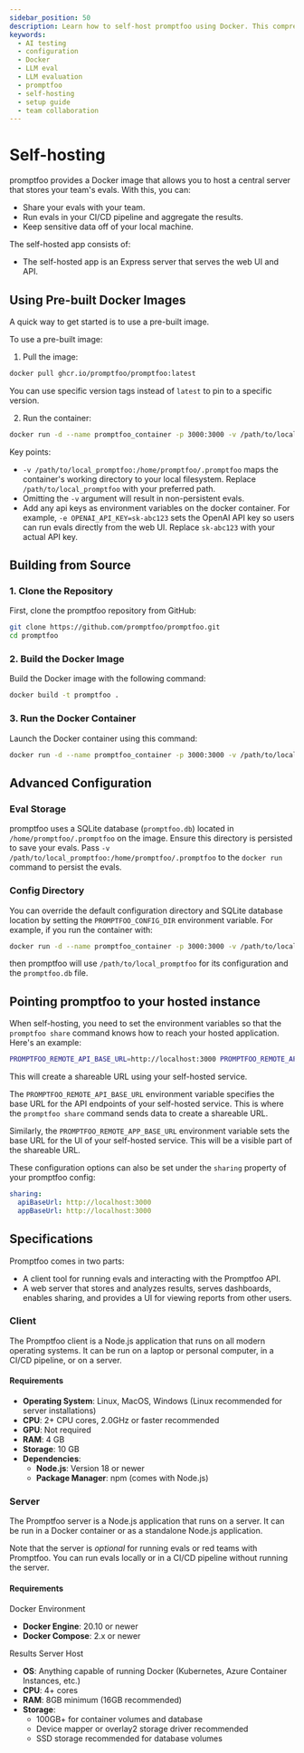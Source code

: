 ```yaml
---
sidebar_position: 50
description: Learn how to self-host promptfoo using Docker. This comprehensive guide walks you through setup, configuration, and troubleshooting for your own instance.
keywords:
  - AI testing
  - configuration
  - Docker
  - LLM eval
  - LLM evaluation
  - promptfoo
  - self-hosting
  - setup guide
  - team collaboration
---
```


# Self-hosting

promptfoo provides a Docker image that allows you to host a central server that stores your team's evals. With this, you can:

- Share your evals with your team.
- Run evals in your CI/CD pipeline and aggregate the results.
- Keep sensitive data off of your local machine.

The self-hosted app consists of:

- The self-hosted app is an Express server that serves the web UI and API.

## Using Pre-built Docker Images

A quick way to get started is to use a pre-built image.

To use a pre-built image:

1. Pull the image:

```bash
docker pull ghcr.io/promptfoo/promptfoo:latest
```

You can use specific version tags instead of `latest` to pin to a specific version.

2. Run the container:

```bash
docker run -d --name promptfoo_container -p 3000:3000 -v /path/to/local_promptfoo:/home/promptfoo/.promptfoo ghcr.io/promptfoo/promptfoo:latest
```

Key points:

- `-v /path/to/local_promptfoo:/home/promptfoo/.promptfoo` maps the container's working directory to your local filesystem. Replace `/path/to/local_promptfoo` with your preferred path.
- Omitting the `-v` argument will result in non-persistent evals.
- Add any api keys as environment variables on the docker container. For example, `-e OPENAI_API_KEY=sk-abc123` sets the OpenAI API key so users can run evals directly from the web UI. Replace `sk-abc123` with your actual API key.

## Building from Source

### 1. Clone the Repository

First, clone the promptfoo repository from GitHub:

```sh
git clone https://github.com/promptfoo/promptfoo.git
cd promptfoo
```

### 2. Build the Docker Image

Build the Docker image with the following command:

```sh
docker build -t promptfoo .
```

### 3. Run the Docker Container

Launch the Docker container using this command:

```sh
docker run -d --name promptfoo_container -p 3000:3000 -v /path/to/local_promptfoo:/home/promptfoo/.promptfoo promptfoo
```

## Advanced Configuration

### Eval Storage

promptfoo uses a SQLite database (`promptfoo.db`) located in `/home/promptfoo/.promptfoo` on the image. Ensure this directory is persisted to save your evals. Pass `-v /path/to/local_promptfoo:/home/promptfoo/.promptfoo` to the `docker run` command to persist the evals.

### Config Directory

You can override the default configuration directory and SQLite database location by setting the `PROMPTFOO_CONFIG_DIR` environment variable. For example, if you run the container with:

```sh
docker run -d --name promptfoo_container -p 3000:3000 -v /path/to/local_promptfoo:/home/promptfoo/.promptfoo -e PROMPTFOO_CONFIG_DIR=/path/to/local_promptfoo promptfoo
```

then promptfoo will use `/path/to/local_promptfoo` for its configuration and the `promptfoo.db` file.

## Pointing promptfoo to your hosted instance

When self-hosting, you need to set the environment variables so that the `promptfoo share` command knows how to reach your hosted application. Here's an example:

```sh
PROMPTFOO_REMOTE_API_BASE_URL=http://localhost:3000 PROMPTFOO_REMOTE_APP_BASE_URL=http://localhost:3000 promptfoo share -y
```

This will create a shareable URL using your self-hosted service.

The `PROMPTFOO_REMOTE_API_BASE_URL` environment variable specifies the base URL for the API endpoints of your self-hosted service. This is where the `promptfoo share` command sends data to create a shareable URL.

Similarly, the `PROMPTFOO_REMOTE_APP_BASE_URL` environment variable sets the base URL for the UI of your self-hosted service. This will be a visible part of the shareable URL.

These configuration options can also be set under the `sharing` property of your promptfoo config:

```yaml
sharing:
  apiBaseUrl: http://localhost:3000
  appBaseUrl: http://localhost:3000
```

## Specifications

Promptfoo comes in two parts:

- A client tool for running evals and interacting with the Promptfoo API.
- A web server that stores and analyzes results, serves dashboards, enables sharing, and provides a UI for viewing reports from other users.

### Client

The Promptfoo client is a Node.js application that runs on all modern operating systems. It can be run on a laptop or personal computer, in a CI/CD pipeline, or on a server.

#### Requirements

- **Operating System**: Linux, MacOS, Windows (Linux recommended for server installations)
- **CPU**: 2+ CPU cores, 2.0GHz or faster recommended
- **GPU**: Not required
- **RAM**: 4 GB
- **Storage**: 10 GB
- **Dependencies**:
  - **Node.js**: Version 18 or newer
  - **Package Manager**: npm (comes with Node.js)

### Server

The Promptfoo server is a Node.js application that runs on a server. It can be run in a Docker container or as a standalone Node.js application.

Note that the server is _optional_ for running evals or red teams with Promptfoo. You can run evals locally or in a CI/CD pipeline without running the server.

#### Requirements

Docker Environment

- **Docker Engine**: 20.10 or newer
- **Docker Compose**: 2.x or newer

Results Server Host

- **OS**: Anything capable of running Docker (Kubernetes, Azure Container Instances, etc.)
- **CPU**: 4+ cores
- **RAM**: 8GB minimum (16GB recommended)
- **Storage**:
  - 100GB+ for container volumes and database
  - Device mapper or overlay2 storage driver recommended
  - SSD storage recommended for database volumes
